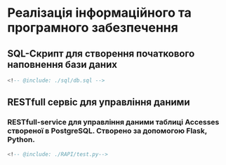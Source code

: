 # Реалізація інформаційного та програмного забезпечення
  
## SQL-Скрипт для створення початкового наповнення бази даних

```sql
<!-- @include: ./sql/db.sql -->
```

## RESTfull сервіс для управління даними
### RESTfull-service для управління даними таблиці Accesses створеної в PostgreSQL. Cтворено за допомогою Flask, Python. 
```sql 
<!-- @include: ./RAPI/test.py-->
```